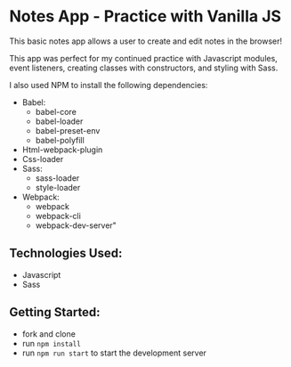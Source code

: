 # Notes App - Practice with Vanilla JS

This basic notes app allows a user to create and edit notes in the browser!

This app was perfect for my continued practice with Javascript modules, event listeners, creating classes with constructors, and styling with Sass.

I also used NPM to install the following dependencies:
- Babel:
  - babel-core
  - babel-loader
  - babel-preset-env
  - babel-polyfill
- Html-webpack-plugin
- Css-loader
- Sass:
  - sass-loader
  - style-loader
- Webpack:
  - webpack
  - webpack-cli
  - webpack-dev-server"

## Technologies Used:
- Javascript
- Sass

## Getting Started:
- fork and clone
- run `npm install`
- run `npm run start` to start the development server
